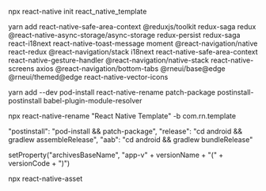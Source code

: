 npx react-native init react_native_template

yarn add react-native-safe-area-context @reduxjs/toolkit redux-saga redux @react-native-async-storage/async-storage redux-persist redux-saga react-i18next react-native-toast-message moment @react-navigation/native react-redux @react-navigation/stack i18next react-native-safe-area-context react-native-gesture-handler @react-navigation/native-stack react-native-screens axios @react-navigation/bottom-tabs @rneui/base@edge @rneui/themed@edge react-native-vector-icons

yarn add --dev pod-install react-native-rename patch-package postinstall-postinstall babel-plugin-module-resolver

npx react-native-rename "React Native Template" -b com.rn.template

"postinstall": "pod-install && patch-package",
"release": "cd android && gradlew assembleRelease",
"aab": "cd android && gradlew bundleRelease"

setProperty("archivesBaseName", "app-v" + versionName + "(" + versionCode + ")")

npx react-native-asset